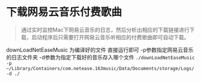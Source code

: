 # 下载网易云音乐付费歌曲

> 通过实时监控Mac下网易云音乐的日志，然后分析出相应的下载链接进行下载，启动程序后只需要打开网易云音乐听相应的付费歌曲即可自动下载。

 downLoadNetEaseMusic 为编译好的文件 直接运行即可
 -p参数指定网易云音乐的日志文件夹 -d参数为指定下载好的音乐存入哪个文件
`
./downLoadNetEaseMusic -p ~/Library/Containers/com.netease.163music/Data/Documents/storage/Logs/ -d ./
`
